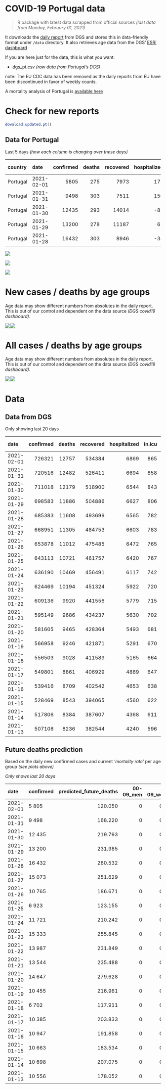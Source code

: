 COVID-19 Portugal data
================

> R package with latest data scrapped from official sources *(last data
> from Monday, February 01, 2021)*

It downloads the [daily
report](https://covid19.min-saude.pt/relatorio-de-situacao/) from DGS
and stores this in data-friendly format under `/data` directory. It also
retrieves age data from the DGS’ [ESRI
dashboard](https://covid19.min-saude.pt/ponto-de-situacao-atual-em-portugal/)

If you are here just for the data, this is what you want:

  - [dgs\_pt.csv](raw/master/data/dgs_pt.csv) *(raw data from Portugal’s
    DGS)*

note: The EU CDC data has been removed as the daily reports from EU have
been discontinued in favor of weekly counts.

A mortality analysis of Portugal is [available
here](https://averissimo.github.io/covid19-analysis/mortality.html)

# Check for new reports

``` r
download.updated.pt()
```

## Data for Portugal

Last 5 days *(how each column is changing over these days)*

| country  | date       | confirmed | deaths | recovered | hospitalized | in.icu | confirmed\_m\_00-09 | confirmed\_w\_00-09 | confirmed\_m\_10-19 | confirmed\_w\_10-19 | confirmed\_m\_20-29 | confirmed\_w\_20-29 | confirmed\_m\_30-39 | confirmed\_w\_30-39 | confirmed\_m\_40-49 | confirmed\_w\_40-49 | confirmed\_m\_50-59 | confirmed\_w\_50-59 | confirmed\_m\_60-69 | confirmed\_w\_60-69 | confirmed\_m\_70-79 | confirmed\_w\_70-79 | confirmed\_m\_80+ | confirmed\_w\_80+ | death\_m\_00-09 | death\_w\_00-09 | death\_m\_10-19 | death\_w\_10-19 | death\_m\_20-29 | death\_w\_20-29 | death\_m\_30-39 | death\_w\_30-39 | death\_m\_40-49 | death\_w\_40-49 | death\_m\_50-59 | death\_w\_50-59 | death\_m\_60-69 | death\_w\_60-69 | death\_m\_70-79 | death\_w\_70-79 | death\_m\_80+ | death\_w\_80+ |
| :------- | :--------- | --------: | -----: | --------: | -----------: | -----: | ------------------: | ------------------: | ------------------: | ------------------: | ------------------: | ------------------: | ------------------: | ------------------: | ------------------: | ------------------: | ------------------: | ------------------: | ------------------: | ------------------: | ------------------: | ------------------: | ----------------: | ----------------: | --------------: | --------------: | --------------: | --------------: | --------------: | --------------: | --------------: | --------------: | --------------: | --------------: | --------------: | --------------: | --------------: | --------------: | --------------: | --------------: | ------------: | ------------: |
| Portugal | 2021-02-01 |      5805 |    275 |      7973 |          175 |      7 |                 215 |                 195 |                 237 |                 278 |                 322 |                 374 |                 329 |                 396 |                 432 |                 531 |                 403 |                 494 |                 270 |                 328 |                 178 |                 234 |               192 |               394 |               0 |               0 |               0 |               0 |               0 |               0 |               0 |               1 |               0 |               1 |               9 |               2 |              18 |               4 |              43 |              20 |            86 |            91 |
| Portugal | 2021-01-31 |      9498 |    303 |      7511 |          150 |     15 |                 348 |                 359 |                 512 |                 498 |                 487 |                 596 |                 597 |                 668 |                 727 |                 897 |                 609 |                 796 |                 470 |                 510 |                 335 |                 346 |               256 |               488 |               0 |               0 |               0 |               0 |               0 |               0 |               0 |               1 |               0 |               0 |               4 |               2 |              21 |              10 |              29 |              19 |            97 |           120 |
| Portugal | 2021-01-30 |     12435 |    293 |     14014 |         \-83 |     37 |                 419 |                 368 |                 630 |                 576 |                 723 |                 804 |                 745 |                 893 |                 938 |                1206 |                 789 |                1116 |                 674 |                 719 |                 377 |                 465 |               335 |               655 |               0 |               0 |               0 |               0 |               0 |               0 |               1 |               0 |               2 |               1 |               4 |               5 |              18 |              12 |              24 |              23 |            92 |           111 |
| Portugal | 2021-01-29 |     13200 |    278 |     11187 |           62 |     24 |                 428 |                 382 |                 711 |                 642 |                 748 |                 856 |                 817 |                 949 |                 989 |                1253 |                 871 |                1165 |                 716 |                 724 |                 381 |                 495 |               344 |               717 |               0 |               0 |               0 |               0 |               0 |               0 |               2 |               0 |               1 |               3 |               6 |               2 |              11 |               8 |              36 |              22 |            80 |           107 |
| Portugal | 2021-01-28 |     16432 |    303 |      8946 |         \-38 |    \-1 |                 590 |                 573 |                 828 |                 816 |                 984 |                1103 |                 977 |                1214 |                1283 |                1516 |                1082 |                1326 |                 824 |                 979 |                 518 |                 540 |               407 |               865 |               0 |               0 |               0 |               0 |               0 |               1 |               1 |               0 |               2 |               1 |               4 |               2 |              15 |              11 |              35 |              22 |           103 |           106 |

![](README_files/figure-gfm/totals-1.svg)<!-- -->

![](README_files/figure-gfm/differential-1.svg)<!-- -->

![](README_files/figure-gfm/differential_7days-1.svg)<!-- -->

# New cases / deaths by age groups

Age data may show different numbers from absolutes in the daily report.
This is out of our control and dependent on the data source *(DGS
covid19 dashboard)*.

![](README_files/figure-gfm/new_cases_deaths-1.svg)<!-- -->![](README_files/figure-gfm/new_cases_deaths-2.svg)<!-- -->

# All cases / deaths by age groups

Age data may show different numbers from absolutes in the daily report.
This is out of our control and dependent on the data source *(DGS
covid19 dashboard)*.

![](README_files/figure-gfm/total_cases_deaths-1.svg)<!-- -->![](README_files/figure-gfm/total_cases_deaths-2.svg)<!-- -->

# Data

## Data from DGS

Only showing last 20 days

| date       | confirmed | deaths | recovered | hospitalized | in.icu | confirmed\_m\_00-09 | confirmed\_w\_00-09 | confirmed\_m\_10-19 | confirmed\_w\_10-19 | confirmed\_m\_20-29 | confirmed\_w\_20-29 | confirmed\_m\_30-39 | confirmed\_w\_30-39 | confirmed\_m\_40-49 | confirmed\_w\_40-49 | confirmed\_m\_50-59 | confirmed\_w\_50-59 | confirmed\_m\_60-69 | confirmed\_w\_60-69 | confirmed\_m\_70-79 | confirmed\_w\_70-79 | confirmed\_m\_80+ | confirmed\_w\_80+ | death\_m\_00-09 | death\_w\_00-09 | death\_m\_10-19 | death\_w\_10-19 | death\_m\_20-29 | death\_w\_20-29 | death\_m\_30-39 | death\_w\_30-39 | death\_m\_40-49 | death\_w\_40-49 | death\_m\_50-59 | death\_w\_50-59 | death\_m\_60-69 | death\_w\_60-69 | death\_m\_70-79 | death\_w\_70-79 | death\_m\_80+ | death\_w\_80+ |
| :--------- | --------: | -----: | --------: | -----------: | -----: | ------------------: | ------------------: | ------------------: | ------------------: | ------------------: | ------------------: | ------------------: | ------------------: | ------------------: | ------------------: | ------------------: | ------------------: | ------------------: | ------------------: | ------------------: | ------------------: | ----------------: | ----------------: | --------------: | --------------: | --------------: | --------------: | --------------: | --------------: | --------------: | --------------: | --------------: | --------------: | --------------: | --------------: | --------------: | --------------: | --------------: | --------------: | ------------: | ------------: |
| 2021-02-01 |    726321 |  12757 |    534384 |         6869 |    865 |               20639 |               19815 |               33932 |               34184 |               48975 |               56082 |               47773 |               57536 |               53289 |               68161 |               46913 |               60302 |               34833 |               37575 |               22112 |               24930 |             19497 |             39546 |               0 |               1 |               1 |               1 |               5 |               4 |              17 |              14 |              68 |              41 |             234 |              95 |             762 |             312 |            1636 |             973 |          3922 |          4671 |
| 2021-01-31 |    720516 |  12482 |    526411 |         6694 |    858 |               20424 |               19620 |               33695 |               33906 |               48653 |               55708 |               47444 |               57140 |               52857 |               67630 |               46510 |               59808 |               34563 |               37247 |               21934 |               24696 |             19305 |             39152 |               0 |               1 |               1 |               1 |               5 |               4 |              17 |              13 |              68 |              40 |             225 |              93 |             744 |             308 |            1593 |             953 |          3836 |          4580 |
| 2021-01-30 |    711018 |  12179 |    518900 |         6544 |    843 |               20076 |               19261 |               33183 |               33408 |               48166 |               55112 |               46847 |               56472 |               52130 |               66733 |               45901 |               59012 |               34093 |               36737 |               21599 |               24350 |             19049 |             38664 |               0 |               1 |               1 |               1 |               5 |               4 |              17 |              12 |              68 |              40 |             221 |              91 |             723 |             298 |            1564 |             934 |          3739 |          4460 |
| 2021-01-29 |    698583 |  11886 |    504886 |         6627 |    806 |               19657 |               18893 |               32553 |               32832 |               47443 |               54308 |               46102 |               55579 |               51192 |               65527 |               45112 |               57896 |               33419 |               36018 |               21222 |               23885 |             18714 |             38009 |               0 |               1 |               1 |               1 |               5 |               4 |              16 |              12 |              66 |              39 |             217 |              86 |             705 |             286 |            1540 |             911 |          3647 |          4349 |
| 2021-01-28 |    685383 |  11608 |    493699 |         6565 |    782 |               19229 |               18511 |               31842 |               32190 |               46695 |               53452 |               45285 |               54630 |               50203 |               64274 |               44241 |               56731 |               32703 |               35294 |               20841 |               23390 |             18370 |             37292 |               0 |               1 |               1 |               1 |               5 |               4 |              14 |              12 |              65 |              36 |             211 |              84 |             694 |             278 |            1504 |             889 |          3567 |          4242 |
| 2021-01-27 |    668951 |  11305 |    484753 |         6603 |    783 |               18639 |               17938 |               31014 |               31374 |               45711 |               52349 |               44308 |               53416 |               48920 |               62758 |               43159 |               55405 |               31879 |               34315 |               20323 |               22850 |             17963 |             36427 |               0 |               1 |               1 |               1 |               5 |               3 |              13 |              12 |              63 |              35 |             207 |              82 |             679 |             267 |            1469 |             867 |          3464 |          4136 |
| 2021-01-26 |    653878 |  11012 |    475485 |         6472 |    765 |               18170 |               17500 |               30262 |               30661 |               44869 |               51392 |               43412 |               52250 |               47733 |               61225 |               42047 |               54134 |               31101 |               33496 |               19840 |               22299 |             17608 |             35679 |               0 |               1 |               1 |               1 |               5 |               3 |              13 |              12 |              61 |              32 |             205 |              81 |             668 |             261 |            1428 |             831 |          3360 |          4049 |
| 2021-01-25 |    643113 |  10721 |    461757 |         6420 |    767 |               17843 |               17186 |               29777 |               30171 |               44246 |               50652 |               42732 |               51428 |               46871 |               60180 |               41268 |               53264 |               30542 |               32912 |               19457 |               21920 |             17340 |             35129 |               0 |               1 |               1 |               1 |               5 |               3 |              12 |              12 |              59 |              31 |             199 |              76 |             650 |             257 |            1393 |             807 |          3270 |          3944 |
| 2021-01-24 |    636190 |  10469 |    456491 |         6117 |    742 |               17594 |               16937 |               29434 |               29813 |               43836 |               50194 |               42304 |               50909 |               46349 |               59540 |               40815 |               52707 |               30187 |               32549 |               19217 |               21674 |             17128 |             34809 |               0 |               1 |               1 |               1 |               5 |               3 |              12 |              12 |              59 |              30 |             195 |              75 |             625 |             252 |            1356 |             794 |          3200 |          3848 |
| 2021-01-23 |    624469 |  10194 |    451324 |         5922 |    720 |               17185 |               16581 |               28831 |               29212 |               43160 |               49364 |               41564 |               50100 |               45443 |               58379 |               40036 |               51755 |               29612 |               31920 |               18885 |               21291 |             16771 |             34189 |               0 |               1 |               1 |               1 |               5 |               3 |              12 |              12 |              59 |              29 |             191 |              74 |             610 |             244 |            1318 |             771 |          3117 |          3746 |
| 2021-01-22 |    609136 |   9920 |    441556 |         5779 |    715 |               16725 |               16084 |               27996 |               28428 |               42251 |               48351 |               40617 |               48895 |               44230 |               56926 |               39009 |               50419 |               28852 |               31120 |               18420 |               20814 |             16374 |             33434 |               0 |               1 |               1 |               1 |               5 |               3 |              12 |              12 |              58 |              29 |             184 |              73 |             587 |             238 |            1277 |             751 |          3035 |          3653 |
| 2021-01-21 |    595149 |   9686 |    434237 |         5630 |    702 |               16253 |               15642 |               27213 |               27712 |               41400 |               47389 |               39721 |               47806 |               43155 |               55606 |               38062 |               49260 |               28230 |               30400 |               18016 |               20353 |             16024 |             32719 |               0 |               1 |               1 |               1 |               5 |               3 |              12 |              12 |              57 |              29 |             183 |              73 |             575 |             234 |            1241 |             734 |          2959 |          3566 |
| 2021-01-20 |    581605 |   9465 |    428364 |         5493 |    681 |               15808 |               15213 |               26457 |               27009 |               40617 |               46504 |               38886 |               46790 |               42116 |               54253 |               37151 |               48117 |               27592 |               29696 |               17613 |               19930 |             15622 |             32048 |               0 |               1 |               1 |               1 |               5 |               3 |              12 |              11 |              56 |              29 |             176 |              72 |             561 |             229 |            1213 |             715 |          2900 |          3480 |
| 2021-01-19 |    566958 |   9246 |    421871 |         5291 |    670 |               15385 |               14819 |               25716 |               26302 |               39770 |               45542 |               37960 |               45585 |               40996 |               52820 |               36193 |               46914 |               26907 |               28953 |               17149 |               19404 |             15150 |             31211 |               0 |               1 |               1 |               1 |               4 |               3 |              11 |              11 |              54 |              28 |             172 |              71 |             548 |             225 |            1191 |             692 |          2826 |          3407 |
| 2021-01-18 |    556503 |   9028 |    411589 |         5165 |    664 |               15132 |               14541 |               25258 |               25868 |               39168 |               44845 |               37323 |               44765 |               40187 |               51822 |               35507 |               46013 |               26344 |               28410 |               16800 |               19052 |             14826 |             30463 |               0 |               1 |               1 |               1 |               4 |               3 |               9 |              11 |              54 |              28 |             168 |              68 |             537 |             220 |            1159 |             682 |          2764 |          3318 |
| 2021-01-17 |    549801 |   8861 |    406929 |         4889 |    647 |               14909 |               14318 |               24887 |               25534 |               38737 |               44378 |               36904 |               44231 |               39693 |               51206 |               35806 |               45499 |               26002 |               28072 |               16579 |               18838 |             14640 |             30109 |               0 |               1 |               1 |               1 |               3 |               3 |               9 |               9 |              54 |              27 |             167 |              66 |             530 |             215 |            1142 |             677 |          2702 |          3254 |
| 2021-01-16 |    539416 |   8709 |    402542 |         4653 |    638 |               14546 |               13994 |               24342 |               24994 |               38146 |               43649 |               36284 |               43486 |               38925 |               50221 |               34496 |               44686 |               25519 |               27481 |               16252 |               18511 |             14349 |             29407 |               0 |               1 |               1 |               1 |               3 |               3 |               9 |               8 |              54 |              27 |             165 |              65 |             524 |             212 |            1116 |             664 |          2654 |          3202 |
| 2021-01-15 |    528469 |   8543 |    394065 |         4560 |    622 |               14197 |               13662 |               23749 |               24359 |               37445 |               42867 |               35633 |               42656 |               38109 |               49193 |               33768 |               43779 |               25013 |               26959 |               15889 |               18129 |             14050 |             28838 |               0 |               1 |               1 |               1 |               3 |               3 |               9 |               7 |              53 |              27 |             160 |              65 |             211 |             209 |            1096 |             649 |          2602 |          3146 |
| 2021-01-14 |    517806 |   8384 |    387607 |         4368 |    611 |               13843 |               13321 |               23240 |               23790 |               36694 |               42134 |               34952 |               41868 |               37333 |               48183 |               33046 |               42892 |               24526 |               26465 |               15540 |               17753 |             13774 |             28283 |               0 |               1 |               1 |               1 |               3 |               3 |               9 |               7 |              52 |              27 |             157 |              65 |             504 |             203 |            1074 |             638 |          2560 |          3079 |
| 2021-01-13 |    507108 |   8236 |    382544 |         4240 |    596 |               13524 |               12998 |               22723 |               23308 |               36004 |               41364 |               34299 |               41072 |               36554 |               47163 |               32376 |               41999 |               23978 |               25933 |               15208 |               17353 |             13428 |             27657 |               0 |               1 |               1 |               1 |               3 |               3 |               9 |               7 |              49 |              26 |             155 |              64 |             490 |             197 |            1060 |             618 |          2522 |          3030 |

## Future deaths prediction

Based on the daily new confirmed cases and current *‘mortality rate’*
per age group *(see plots above)*

*Only shows last 20 days*

| date       | confirmed | predicted\_future\_deaths | 00-09\_men | 00-09\_women | 10-19\_men | 10-19\_women | 20-29\_men | 20-29\_women | 30-39\_men | 30-39\_women | 40-49\_men | 40-49\_women | 50-59\_men | 50-59\_women | 60-69\_men | 60-69\_women | 70-79\_men | 70-79\_women | 80+\_men | 80+\_women |
| :--------- | :-------- | ------------------------: | ---------: | -----------: | ---------: | -----------: | ---------: | -----------: | ---------: | -----------: | ---------: | -----------: | ---------: | -----------: | ---------: | -----------: | ---------: | -----------: | -------: | ---------: |
| 2021-02-01 | 5 805     |                   120.050 |          0 |        0.010 |      0.007 |        0.008 |      0.033 |        0.027 |      0.117 |        0.096 |      0.551 |        0.319 |      2.010 |        0.778 |      5.906 |        2.724 |     13.170 |        9.133 |   38.623 |     46.538 |
| 2021-01-31 | 9 498     |                   168.220 |          0 |        0.018 |      0.015 |        0.015 |      0.050 |        0.043 |      0.212 |        0.163 |      0.928 |        0.540 |      3.038 |        1.254 |     10.282 |        4.235 |     24.786 |       13.504 |   51.497 |     57.640 |
| 2021-01-30 | 12 435    |                   219.793 |          0 |        0.019 |      0.019 |        0.017 |      0.074 |        0.057 |      0.265 |        0.217 |      1.197 |        0.725 |      3.935 |        1.758 |     14.744 |        5.970 |     27.893 |       18.149 |   67.388 |     77.366 |
| 2021-01-29 | 13 200    |                   231.985 |          0 |        0.019 |      0.021 |        0.019 |      0.076 |        0.061 |      0.291 |        0.231 |      1.262 |        0.754 |      4.345 |        1.835 |     15.663 |        6.012 |     28.189 |       19.319 |   69.199 |     84.689 |
| 2021-01-28 | 16 432    |                   280.532 |          0 |        0.029 |      0.024 |        0.024 |      0.100 |        0.079 |      0.348 |        0.295 |      1.637 |        0.912 |      5.397 |        2.089 |     18.026 |        8.129 |     38.325 |       21.076 |   81.872 |    102.170 |
| 2021-01-27 | 15 073    |                   251.629 |          0 |        0.022 |      0.022 |        0.021 |      0.086 |        0.068 |      0.319 |        0.284 |      1.515 |        0.922 |      5.547 |        2.002 |     17.019 |        6.800 |     35.736 |       21.505 |   71.411 |     88.350 |
| 2021-01-26 | 10 765    |                   186.671 |          0 |        0.016 |      0.014 |        0.014 |      0.064 |        0.053 |      0.242 |        0.200 |      1.100 |        0.629 |      3.886 |        1.371 |     12.229 |        4.849 |     28.337 |       14.792 |   53.911 |     64.964 |
| 2021-01-25 | 6 923     |                   123.155 |          0 |        0.013 |      0.010 |        0.010 |      0.042 |        0.033 |      0.152 |        0.126 |      0.666 |        0.385 |      2.260 |        0.877 |      7.766 |        3.014 |     17.757 |        9.601 |   42.646 |     37.797 |
| 2021-01-24 | 11 721    |                   210.242 |          0 |        0.018 |      0.018 |        0.018 |      0.069 |        0.059 |      0.263 |        0.197 |      1.156 |        0.698 |      3.886 |        1.500 |     12.579 |        5.223 |     24.564 |       14.948 |   71.814 |     73.232 |
| 2021-01-23 | 15 333    |                   255.845 |          0 |        0.025 |      0.025 |        0.023 |      0.093 |        0.072 |      0.337 |        0.293 |      1.548 |        0.874 |      5.123 |        2.105 |     16.626 |        6.643 |     34.404 |       18.617 |   79.860 |     89.177 |
| 2021-01-22 | 13 987    |                   231.849 |          0 |        0.022 |      0.023 |        0.021 |      0.087 |        0.069 |      0.319 |        0.265 |      1.372 |        0.794 |      4.724 |        1.826 |     13.607 |        5.978 |     29.891 |       17.992 |   70.406 |     84.453 |
| 2021-01-21 | 13 544    |                   235.488 |          0 |        0.022 |      0.022 |        0.021 |      0.080 |        0.063 |      0.297 |        0.247 |      1.326 |        0.814 |      4.544 |        1.801 |     13.957 |        5.846 |     29.817 |       16.509 |   80.866 |     79.256 |
| 2021-01-20 | 14 647    |                   279.628 |          0 |        0.020 |      0.022 |        0.021 |      0.086 |        0.069 |      0.330 |        0.293 |      1.429 |        0.862 |      4.778 |        1.895 |     14.985 |        6.169 |     34.330 |       20.529 |   94.947 |     98.863 |
| 2021-01-19 | 10 455    |                   216.961 |          0 |        0.014 |      0.013 |        0.013 |      0.061 |        0.050 |      0.227 |        0.200 |      1.032 |        0.600 |      3.422 |        1.419 |     12.316 |        4.509 |     25.821 |       13.738 |   65.176 |     88.350 |
| 2021-01-18 | 6 702     |                   117.911 |          0 |        0.011 |      0.011 |        0.010 |      0.044 |        0.033 |      0.149 |        0.130 |      0.630 |        0.371 |      1.491 |        0.810 |      7.482 |        2.807 |     16.351 |        8.352 |   37.416 |     41.813 |
| 2021-01-17 | 10 385    |                   203.833 |          0 |        0.016 |      0.016 |        0.016 |      0.060 |        0.052 |      0.221 |        0.181 |      0.980 |        0.592 |      6.534 |        1.281 |     10.566 |        4.907 |     24.194 |       12.763 |   58.537 |     82.917 |
| 2021-01-16 | 10 947    |                   191.858 |          0 |        0.017 |      0.017 |        0.019 |      0.072 |        0.056 |      0.232 |        0.202 |      1.041 |        0.618 |      3.631 |        1.429 |     11.069 |        4.334 |     26.857 |       14.909 |   60.147 |     67.208 |
| 2021-01-15 | 10 663    |                   183.534 |          0 |        0.017 |      0.015 |        0.017 |      0.077 |        0.052 |      0.242 |        0.192 |      0.990 |        0.608 |      3.601 |        1.397 |     10.654 |        4.102 |     25.821 |       14.675 |   55.520 |     65.554 |
| 2021-01-14 | 10 698    |                   207.075 |          0 |        0.016 |      0.015 |        0.014 |      0.070 |        0.055 |      0.232 |        0.194 |      0.994 |        0.614 |      3.342 |        1.407 |     11.988 |        4.417 |     24.564 |       15.612 |   69.601 |     73.940 |
| 2021-01-13 | 10 556    |                   178.052 |          0 |        0.015 |      0.015 |        0.014 |      0.068 |        0.058 |      0.262 |        0.200 |      0.920 |        0.612 |      3.327 |        1.423 |     12.229 |        4.658 |     22.862 |       14.207 |   52.100 |     65.082 |
